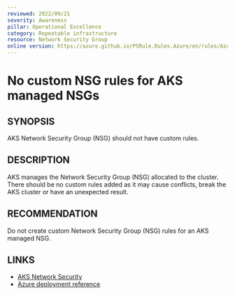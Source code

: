 ```yaml
---
reviewed: 2022/09/21
severity: Awareness
pillar: Operational Excellence
category: Repeatable infrastructure
resource: Network Security Group
online version: https://azure.github.io/PSRule.Rules.Azure/en/rules/Azure.NSG.AKSRules/
---
```


# No custom NSG rules for AKS managed NSGs

## SYNOPSIS

AKS Network Security Group (NSG) should not have custom rules.

## DESCRIPTION

AKS manages the Network Security Group (NSG) allocated to the cluster. There should be no custom rules added as it may cause
conflicts, break the AKS cluster or have an unexpected result.

## RECOMMENDATION

Do not create custom Network Security Group (NSG) rules for an AKS managed NSG.

## LINKS

- [AKS Network Security](https://learn.microsoft.com/azure/aks/concepts-security#network-security)
- [Azure deployment reference](https://docs.microsoft.com/azure/templates/microsoft.network/networksecuritygroups)
